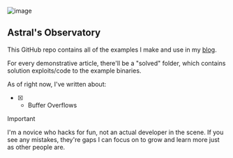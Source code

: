 ![image](https://github.com/user-attachments/assets/24baac8e-4e56-443b-ace3-2530cc4b701c)
## Astral's Observatory

This GitHub repo contains all of the examples I make and use in my [blog](https://astral.observatory.com/).

For every demonstrative article, there'll be a "solved" folder, which contains solution exploits/code to the example binaries.


As of right now, I've written about: 
- [x] - Buffer Overflows

>[!Important]
> I'm a novice who hacks for fun, not an actual developer in the scene. If you see any mistakes, they're gaps I can focus on to grow and learn more just as other people are.
